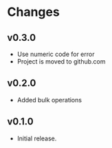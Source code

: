 # Changes

## v0.3.0

* Use numeric code for error
* Project is moved to github.com

## v0.2.0

* Added bulk operations

## v0.1.0

* Initial release.
